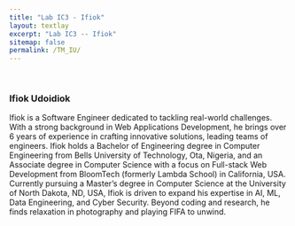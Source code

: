 ```yaml
---
title: "Lab IC3 - Ifiok"
layout: textlay
excerpt: "Lab IC3 -- Ifiok"
sitemap: false
permalink: /TM_IU/
---
```


<p>&nbsp;</p>

### Ifiok Udoidiok

Ifiok is a Software Engineer dedicated to tackling real-world challenges. With a strong background in Web Applications Development, he brings over 6 years of experience in crafting innovative solutions, leading teams of engineers. Ifiok holds a Bachelor of Engineering degree in Computer Engineering from Bells University of Technology, Ota, Nigeria, and an Associate degree in Computer Science with a focus on Full-stack Web Development from BloomTech (formerly Lambda School) in California, USA. Currently pursuing a Master’s degree in Computer Science at the University of North Dakota, ND, USA, Ifiok is driven to expand his expertise in AI, ML, Data Engineering, and Cyber Security. Beyond coding and research, he finds relaxation in photography and playing FIFA to unwind.
